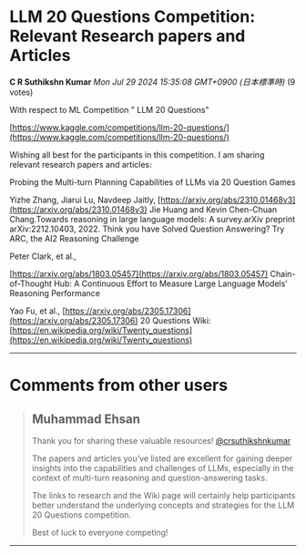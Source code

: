 # LLM 20 Questions Competition: Relevant Research papers and Articles

**C R Suthikshn Kumar** *Mon Jul 29 2024 15:35:08 GMT+0900 (日本標準時)* (9 votes)

With respect to ML Competition " LLM 20 Questions"

[https://www.kaggle.com/competitions/llm-20-questions/](https://www.kaggle.com/competitions/llm-20-questions/)

Wishing all best for the participants in this competition. I am sharing relevant research papers and articles:

Probing the Multi-turn Planning Capabilities of LLMs via 20 Question Games

Yizhe Zhang, Jiarui Lu, Navdeep Jaitly,   [https://arxiv.org/abs/2310.01468v3](https://arxiv.org/abs/2310.01468v3)
Jie Huang and Kevin Chen-Chuan Chang.Towards reasoning in large language models: A survey.arXiv preprint arXiv:2212.10403, 2022.
Think you have Solved Question Answering? Try ARC, the AI2 Reasoning Challenge

Peter Clark, et al.,

[https://arxiv.org/abs/1803.05457](https://arxiv.org/abs/1803.05457)
Chain-of-Thought Hub: A Continuous Effort to Measure Large Language Models' Reasoning Performance

Yao Fu, et al., [https://arxiv.org/abs/2305.17306](https://arxiv.org/abs/2305.17306)
20 Questions Wiki: [https://en.wikipedia.org/wiki/Twenty_questions](https://en.wikipedia.org/wiki/Twenty_questions)


---

 # Comments from other users

> ## Muhammad Ehsan
> 
> Thank you for sharing these valuable resources! [@crsuthikshnkumar](https://www.kaggle.com/crsuthikshnkumar) 
> 
> The papers and articles you’ve listed are excellent for gaining deeper insights into the capabilities and challenges of LLMs, especially in the context of multi-turn reasoning and question-answering tasks.
> 
> The links to research and the Wiki page will certainly help participants better understand the underlying concepts and strategies for the LLM 20 Questions competition. 
> 
> Best of luck to everyone competing!
> 
> 
> 


---


